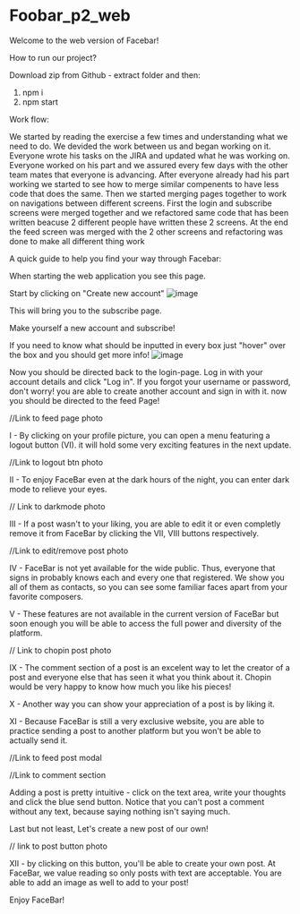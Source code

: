 # Foobar_p2_web
Welcome to the web version of Facebar!

How to run our project?

Download zip from Github - extract folder and then:
1. npm i
2. npm start

Work flow:

We started by reading the exercise a few times and understanding what we need to do. 
We devided the work between us and began working on it.
Everyone wrote his tasks on the JIRA and updated what he was working on.
Everyone worked on his part and we assured every few days with the other team mates that everyone is advancing.
After everyone already had his part working we started to see how to merge similar compenents to have less code that does the same.
Then we started merging pages together to work on navigations between different screens.
First the login and subscribe screens were merged together and we refactored same code that has been written beacuse 2 different people 
have written these 2 screens.
At the end the feed screen was merged with the 2 other screens and refactoring was done to make all different thing work

A quick guide to help you find your way through Facebar:

When starting the web application you see this page.

Start by clicking on "Create new account"
![image](https://github.com/gideonn12/Foobar_p2_web/assets/155386445/c60e0f9d-f47a-4845-ad11-df0031f0752a)

This will bring you to the subscribe page.

Make yourself a new account and subscribe!

If you need to know what should be inputted in every box just "hover" over the box and you should get more info!
![image](https://github.com/gideonn12/Foobar_p2_web/assets/155386445/5e0ecc25-030b-452b-86c9-01f85fdc81f0)

Now you should be directed back to the login-page.
Log in with your account details and click "Log in".
If you forgot your username or password, don't worry!
you are able to create another account and sign in with it.
now you should be directed to the feed Page!

//Link to feed page photo


I - By clicking on your profile picture, you can open a menu featuring a logout button (VI). it will hold some very exciting features in the next update.

//Link to logout btn photo

II - To enjoy FaceBar even at the dark hours of the night, you can enter dark mode to relieve your eyes.

// Link to darkmode photo

III - If a post wasn't to your liking, you are able to edit it or even completly remove it from FaceBar by clicking the VII, VIII buttons respectively.

//Link to edit/remove post photo

IV - FaceBar is not yet available for the wide public. Thus, everyone that signs in probably knows each and every one that registered. We show you all of them as contacts, so you can see some familiar faces apart from your favorite composers.

V - These features are not available in the current version of FaceBar but soon enough you will be able to access the full power and diversity of the platform.

// Link to chopin post photo

IX - The comment section of a post is an excelent way to let the creator of a post and everyone else that has seen it what you think about it. Chopin would be very happy to know how much you like his pieces!

X - Another way you can show your appreciation of a post is by liking it.

XI - Because FaceBar is still a very exclusive website, you are able to practice sending a post to another platform but you won't be able to actually send it.

//Link to feed post modal

//Link to comment section

Adding a post is pretty intuitive - click on the text area, write your thoughts and click the blue send button. Notice that you can't post a comment without any text, because saying nothing isn't saying much.

Last but not least, Let's create a new post of our own!

// link to post button photo

XII - by clicking on this button, you'll be able to create your own post. At FaceBar, we value reading so only posts with text are acceptable. You are able to add an image as well to add to your post!

Enjoy FaceBar!




